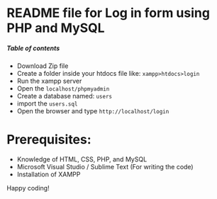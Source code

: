 # README file for Log in form using PHP and MySQL

##### Table of contents
- Download Zip file
- Create a folder inside your htdocs file like: `xampp>htdocs>login`
- Run the xampp server
- Open the `localhost/phpmyadmin` 
- Create a database named: `users`
- import the `users.sql`
- Open the browser and type `http://localhost/login`

# Prerequisites:

- Knowledge of HTML, CSS, PHP, and MySQL
- Microsoft Visual Studio / Sublime Text (For writing the code)
- Installation of XAMPP

Happy coding!
